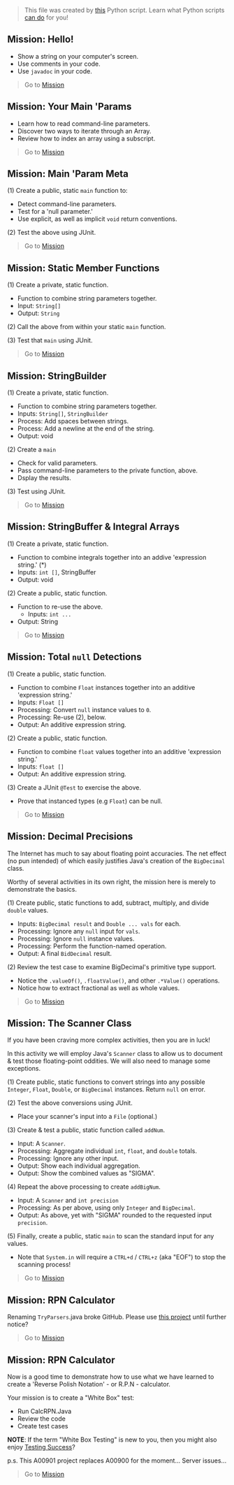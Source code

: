  
> This file was created by [this](./missions.py) Python script.
Learn what Python scripts [can do](https://www.udemy.com/course/python-1000/?referralCode=D3A7B607149F46D12A28) for you!
 

## Mission: Hello!
* Show a string on your computer's screen.
* Use comments in your code.
* Use `javadoc` in your code.

> Go to [Mission](./com/soft9000/M1000/A00000/MISSION.md)

## Mission: Your Main 'Params
* Learn how to read command-line parameters.
* Discover two ways to iterate through an Array.
* Review how to index an array using a subscript.

> Go to [Mission](./com/soft9000/M1000/A00100/MISSION.md)

## Mission: Main 'Param Meta
(1) Create a public, static `main` function to:
* Detect command-line parameters.
* Test for a 'null parameter.'
* Use explicit, as well as implicit `void` return conventions.

(2) Test the above using JUnit.

> Go to [Mission](./com/soft9000/M1000/A00200/MISSION.md)

## Mission: Static Member Functions
(1) Create a private, static function.
* Function to combine string parameters together.
* Input: `String[]`
* Output: `String`

(2) Call the above from within your static `main` function.

(3) Test that `main` using JUnit.

> Go to [Mission](./com/soft9000/M1000/A00300/MISSION.md)

## Mission: StringBuilder
(1) Create a private, static function.
* Function to combine string parameters together.
* Inputs: `String[]`, `StringBuilder`
* Process: Add spaces between strings.
* Process: Add a newline at the end of the string.
* Output: void

(2) Create a `main`
* Check for valid parameters.
* Pass command-line parameters to the private function, above.
* Dsplay the results.

(3) Test using JUnit.

> Go to [Mission](./com/soft9000/M1000/A00400/MISSION.md)

## Mission: StringBuffer & Integral Arrays
(1) Create a private, static function.
* Function to combine integrals together into an addive 'expression string.' (*)
* Inputs: `int []`, StringBuffer
* Output: void

(2) Create a public, static function.
* Function to re-use the above.
  * Inputs: `int ...`
* Output: String

> Go to [Mission](./com/soft9000/M1000/A00500/MISSION.md)

## Mission: Total `null` Detections
(1) Create a public, static function.
* Function to combine `Float` instances together into an additive 'expression string.'
* Inputs: `Float []`
* Processing: Convert `null` instance values to `0`.
* Processing: Re-use (2), below.
* Output: An additive expression string.

(2) Create a public, static function.
* Function to combine `float` values together into an additive 'expression string.' 
* Inputs: `float []`
* Output: An additive expression string.

(3) Create a JUnit `@Test` to exercise the above.
* Prove that instanced types (e.g `Float`) can be null.

> Go to [Mission](./com/soft9000/M1000/A00600/MISSION.md)

## Mission: Decimal Precisions
The Internet has much to say about floating point 
accuracies. The net effect (no pun intended) of which 
easily justifies Java's creation of the `BigDecimal` class. 

Worthy of several activities in its own right, the mission 
here is merely to demonstrate the basics.

(1) Create public, static functions to add, subtract, multiply, and divide `double` values.
* Inputs: `BigDecimal result` and `Double ... vals` for each.
* Processing: Ignore any `null` input for `vals`.
* Processing: Ignore `null` instance values.
* Processing: Perform the function-named operation.
* Output: A final `BidDecimal` result.

(2) Review the test case to examine BigDecimal's primitive type support.
* Notice the `.valueOf()`, `.floatValue()`, and other `.*Value()` operations.
* Notice how to extract fractional as well as whole values.

> Go to [Mission](./com/soft9000/M1000/A00700/MISSION.md)

## Mission: The Scanner Class
If you have been craving more complex activities, then 
you are in luck!

In this activity we will employ Java's `Scanner` class 
to allow us to document & test those floating-point oddities. 
We will also need to manage some exceptions.

(1) Create public, static functions to convert strings into 
any possible `Integer`, `Float`, `Double`, or `BigDecimal` instances. 
Return `null` on error.

(2) Test the above conversions using JUnit. 
* Place your scanner's input into a `File` (optional.)

(3) Create & test a public, static function called `addNum`.
* Input: A `Scanner`.
* Processing: Aggregate individual `int`, `float`, and `double` totals.
* Processing: Ignore any other input.
* Output: Show each individual aggregation.
* Output: Show the combined values as "SIGMA".

(4) Repeat the above processing to create `addBigNum`.
* Input: A `Scanner` and `int precision`
* Processing: As per above, using only `Integer` and `BigDecimal`.
* Output: As above, yet with "SIGMA" rounded to the requested
input `precision`.

(5) Finally, create a public, static `main` to scan the
standard input for any values. 
* Note that `System.in` will 
require a `CTRL+d` / `CTRL+z` (aka "EOF") to stop the scanning process!

> Go to [Mission](./com/soft9000/M1000/A00800/MISSION.md)

## Mission: RPN Calculator
Renaming `TryParsers`.java broke GitHub. 
Please use [this project](https://github.com/Java-9000/Java-1000/tree/main/com/soft9000/M1000/A00901) until further notice?

> Go to [Mission](./com/soft9000/M1000/A00900/MISSION.md)

## Mission: RPN Calculator
Now is a good time to demonstrate how to use what we have learned to create
a 'Reverse Polish Notation' - or R.P.N - calculator.

Your mission is to create a "White Box" test:
  * Run CalcRPN.Java
  * Review the code
  * Create test cases 

__NOTE__: If the term "White Box Testing" is new to you, then you 
might also enjoy [Testing Success](https://www.udemy.com/course/testing-success/?referralCode=23D2EC0CEB0FFB5C65C8)?

p.s. This A00901 project replaces A00900 for the moment... Server issues...

> Go to [Mission](./com/soft9000/M1000/A00901/MISSION.md)


